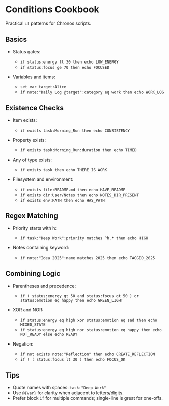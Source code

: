 # Conditions Cookbook

Practical `if` patterns for Chronos scripts.

## Basics

- Status gates:
  - `if status:energy lt 30 then echo LOW_ENERGY`
  - `if status:focus ge 70 then echo FOCUSED`

- Variables and items:
  - `set var target:Alice`
  - `if note:"Daily Log @target":category eq work then echo WORK_LOG`

## Existence Checks

- Item exists:
  - `if exists task:Morning_Run then echo CONSISTENCY`

- Property exists:
  - `if exists task:Morning_Run:duration then echo TIMED`

- Any of type exists:
  - `if exists task then echo THERE_IS_WORK`

- Filesystem and environment:
  - `if exists file:README.md then echo HAVE_README`
  - `if exists dir:User/Notes then echo NOTES_DIR_PRESENT`
  - `if exists env:PATH then echo HAS_PATH`

## Regex Matching

- Priority starts with h:
  - `if task:"Deep Work":priority matches ^h.* then echo HIGH`

- Notes containing keyword:
  - `if note:"Idea 2025":name matches 2025 then echo TAGGED_2025`

## Combining Logic

- Parentheses and precedence:
  - `if ( status:energy gt 50 and status:focus gt 50 ) or status:emotion eq happy then echo GREEN_LIGHT`

- XOR and NOR:
  - `if status:energy eq high xor status:emotion eq sad then echo MIXED_STATE`
  - `if status:energy eq high nor status:emotion eq happy then echo NOT_READY else echo READY`

- Negation:
  - `if not exists note:"Reflection" then echo CREATE_REFLECTION`
  - `if ! ( status:focus lt 30 ) then echo FOCUS_OK`

## Tips

- Quote names with spaces: `task:"Deep Work"`
- Use `@{var}` for clarity when adjacent to letters/digits.
- Prefer block `if` for multiple commands; single-line is great for one-offs.

